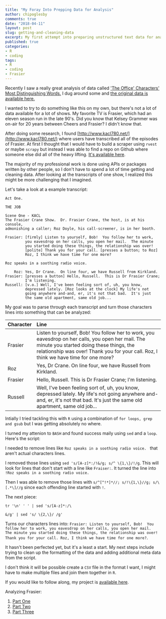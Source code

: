```yaml
---
title: "My Foray Into Prepping Data for Analysis"
author: chipoglesby
comments: true
date: "2018-04-11"
layout: post
slug: getting-and-cleaning-data
excerpt: My first attempt into preparing unstructured text data for analysis.
published: true
categories:
- R
- coding
tags:
- R
- coding
- Frasier
---
```


Recently I saw a really great analysis of data called
['The Office' Characters' Most Distinguishing Words.](https://www.reddit.com/r/dataisbeautiful/comments/8a4gbr/the_office_characters_most_distinguishing_words_oc/) I dug around some and
[the original data is available here.](https://docs.google.com/spreadsheets/d/18wS5AAwOh8QO95RwHLS95POmSNKA2jjzdt0phrxeAE0/edit#gid=747974534)

I wanted to try to do something like this on my own, but there's not a lot of data available for a lot of shows. My favorite TV is Frasier, which had an eleven season run in the late 90's. Did you know that Kelsey Grammer was on-air for 20 years between Cheers and Frasier? I didn't know that.

After doing some research, I found [http://www.kacl780.net/](http://www.kacl780.net/) where users have transcribed all of the episodes of Frasier. At first I thought that I would have to build a scraper using `rvest` or maybe `scrapy` but instead I was able to find a repo on Github where someone else did all of the heavy lifting. [It's available here](https://github.com/neckro/frasier/).

The majority of my professional work is done using APIs or packages written by other people, so I don't have to spend a lot of time getting and cleaning data. After looking at the transcripts of one show, I realized this might be more challenging that I imagined.

Let's take a look at a example transcript:

```
Act One.

THE JOB

Scene One - KACL
The Frasier Crane Show.  Dr. Frasier Crane, the host, is at his console,
admonishing a caller; Roz Doyle, his call-screener, is in her booth.

Frasier: [firmly] Listen to yourself, Bob!  You follow her to work,
         you eavesdrop on her calls, you open her mail.  The minute
         you started doing these things, the relationship was over!
         [polite] Thank you for your call. [presses a button; to Roz]
         Roz, I think we have time for one more?

Roz speaks in a soothing radio voice.

    Roz: Yes, Dr Crane.  On line four, we have Russell from Kirkland.
Frasier: [presses a button] Hello, Russell.  This is Dr Frasier Crane;
         I'm listening.
Russell: [v.o.] Well, I've been feeling sort of, uh, you know,
         depressed lately. [Roz looks at the clock] My life's not
         going anywhere and-and, er, it's not that bad.  It's just
         the same old apartment, same old job...
```

My goal was to parse through each transcript and turn those characters lines into something that can be analyzed:

|Character|Line|
|:---|:---|
| Frasier| Listen to yourself, Bob!  You follow her to work, you eavesdrop on her calls, you open her mail.  The minute you started doing these things, the relationship was over! Thank you for your call. Roz, I think we have time for one more?|
| Roz | Yes, Dr Crane.  On line four, we have Russell from Kirkland.|
| Frasier | Hello, Russell. This is Dr Frasier Crane; I'm listening.|
| Russell | Well, I've been feeling sort of, uh, you know, depressed lately. My life's not going anywhere and-and, er, it's not that bad.  It's just the same old apartment, same old job...|

Intially I tried tackling this with `R` using a combination of `for loops, grep and gsub` but I was getting absolutely no where.

I turned my attenion to `BASH` and found success maily using `sed` and a `loop`. Here's the script:

<script src="http://gist-it.appspot.com/github/chipoglesby/frasier/blob/master/bash/cleanFiles.sh"></script>

I needed to remove lines like `Roz speaks in a soothing radio voice.
` that aren't actual characters lines.

I removed those lines using `sed 's/[A-z]*:/!&/g; s/^ \{1,\}/!/g`. This will look for lines that don't start with a line like `Fraiser:`. It turned the line into `!Roz speaks in a soothing radio voice.`

Then I was able to remove those lines with `s/^[^!*]*//; s/!\{1,\}//g; s/\[.*\]//g` since each offending line started with `!`.

The next piece:
```
tr '\n' ' ' | sed 's/[A-z]*:/\

&/g' | sed 's/ \{2,\}/ /g'
```
Turns our characters lines into:
`Frasier: Listen to yourself, Bob!  You follow her to work, you eavesdrop on her calls, you open her mail.  The minute you started doing these things, the relationship was over! Thank you for your call. Roz, I think we have time for one more?`.

It hasn't been perfected yet, but it's a least a start. My next steps include trying to clean up the formatting of the data and adding additional meta data from the script.

I don't think it will be possible create a `CSV` file in the format I want, I might have to make multiple files and join them together in `R`.

If you would like to follow along, my project is [available here](https://github.com/chipoglesby/frasier).

Analyzing Frasier:

1. [Part One](/2018/04/getting-and-cleaning-data/)
2. [Part Two](/2018/04/getting-and-cleaning-dataII/)
3. [Part Three](/2018/04/getting-and-cleaning-dataIII/)

